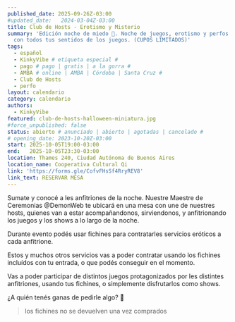 ```yaml
---
published_date: 2025-09-26Z-03:00
#updated_date:   2024-03-04Z-03:00
title: Club de Hosts - Erotismo y Misterio
summary: 'Edición noche de miedo 🦇. Noche de juegos, erotismo y perfos. Vení a ser seducide y disfrutar
  con todos tus sentidos de los juegos. (CUPOS LIMITADOS)'
tags:
  - español
  - KinkyVibe # etiqueta especial #
  - pago # pago | gratis | a la gorra #
  - AMBA # online | AMBA | Córdoba | Santa Cruz #
  - Club de Hosts
  - perfo
layout: calendario
category: calendario
authors:
  - KinkyVibe
featured: club-de-hosts-halloween-miniatura.jpg
#force_unpublished: false
status: abierto # anunciado | abierto | agotadas | cancelado #
# opening_date: 2023-10-20Z-03:00
start: 2025-10-05T19:00-03:00
end:   2025-10-05T23:30-03:00
location: Thames 240, Ciudad Autónoma de Buenos Aires
location_name: Cooperativa Cultural Qi
link: 'https://forms.gle/CofvFHsSf4RryREV8'
link_text: RESERVAR MESA
---
```

Sumate y conocé a les anfitriones de la noche. Nuestre Maestre de Ceremonias @DemonWeb te ubicará en una mesa con une de nuestres hosts, quienes van a estar acompañandonos, sirviendonos, y anfitrionando los juegos y los shows a lo largo de la noche.

Durante evento podés usar fichines para contratarles servicios eróticos a cada anfitrione.

Estos y muchos otros servicios vas a poder contratar usando los fichines incluídos con tu entrada, o que podés conseguir en el momento.

Vas a poder participar de distintos juegos protagonizados por les distintes anfitriones, usando tus fichines, o simplemente disfrutarlos como shows.

¿A quién tenés ganas de pedirle algo? 👀

> los fichines no se devuelven una vez comprados

<!-- 

# menú general

- fotos con usds
- interacciones entre hosts (cachetadas, chapes, algo particular de sus roles que se desbloquea según cual sea la dupla, cosas así)
- cachetadas a comensal
- nalgadas (dar o recibir) 
- dar un trago en la boca
- dar comida en la boca

## menú individual

- juana súcubo
  - [ritual de invocación?]
  - (dom/top mas que nada)
  - adoracion de botas
  - oler sus pies al final de la jornada
- maru maid
  - masajes
  - dar de comer estando a upa
  - peintar
  - mostrar calzón / dejar meter cabeza de comenzal bajo la pollera
- natt gatita
- azu hadite
  - [hechizo?]
  - si es vegan ponerme la comida/bebida en la boca y darsela
  - sentarme aupa y hacerle mimitos con un elemento de hada (flor, varita, pluma)  mientras come
  - susurros de hada al oido
  - mordidita traviesa
  - dar lluvia de besitos
  - lamer a un comensal para ver a que sabe
  - Un rato de que me acaricien las botas (tienen lentejuelas que cambian de color cuando las tocas y siempre necesitan tocarlas)
  - que me hagan cosquillas experiencia 4 elementos: 
    - 🌺: dar mi flor del pelo para oler
    - 💧: hacerle burbujitas 
    - 🌬: dar sopladitas por el cuerpo
    - ❤️‍🔥:  60 segundos de sostener mirada fogosa 
- fresi payasita
  - masajes
  - dar de comer pero estando a upa
  - sentarme encima
  - peinar
  - ser mesita
  - hacer la mimica de asfixiar con mis muslos
  - sentarme en la cara de la gente con ropa
  - decirme de formas humillantes por tiempo determinado (por ejemplo cada vez que necesiten algo dirigirse a mi como trolita)
  - atar a la silla para dar de comer
  - ser atada
  - hacerle cumplidos y decirle cosas lindas (praise) por tiempo limitado
- mel maestre de ceremonias

## ideas juegos
- [mel] trivia
- [maru y fresi] carrera de anfitriones restringides sosteniendo bandejas
- [azu y juana] algún ritual
-  -->